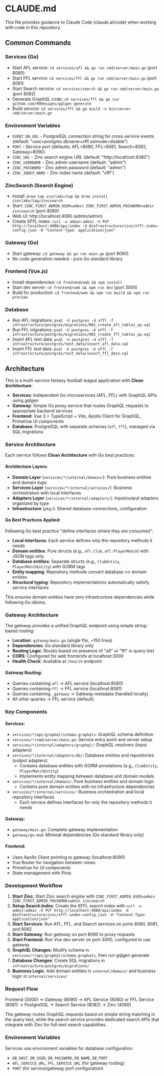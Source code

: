 # CLAUDE.md

This file provides guidance to Claude Code (claude.ai/code) when working with code in this repository.

## Common Commands

### Services (Go)
- Start AFL service: `cd services/afl && go run cmd/server/main.go` (port 8080)
- Start FFL service: `cd services/ffl && go run cmd/server/main.go` (port 8081)
- Start Search service: `cd services/search && go run cmd/server/main.go` (port 8082)
- Generate GraphQL code: `cd services/ffl && go run github.com/99designs/gqlgen generate`
- Build service: `cd services/ffl && go build -o bin/server cmd/server/main.go`

### Environment Variables
- `EVENT_DB_URL` - PostgreSQL connection string for cross-service events (default: "user=postgres dbname=xffl sslmode=disable")
- `PORT` - Service port (defaults: AFL=8080, FFL=8081, Search=8082, Gateway=8090)
- `ZINC_URL` - Zinc search engine URL (default: "http://localhost:4080")
- `ZINC_USERNAME` - Zinc admin username (default: "admin")
- `ZINC_PASSWORD` - Zinc admin password (default: "admin")
- `ZINC_INDEX_NAME` - Zinc index name (default: "xffl")

### ZincSearch (Search Engine)
- Install: `brew tap zinclabs/tap && brew install zinclabs/tap/zincsearch`
- Start: `ZINC_FIRST_ADMIN_USER=admin ZINC_FIRST_ADMIN_PASSWORD=admin zincsearch` (port 4080)
- Web UI: http://localhost:4080 (admin/admin)
- Create XFFL index: `curl -u admin:admin -X PUT http://localhost:4080/api/index -d @infrastructure/zinc/xffl-index-config.json -H "Content-Type: application/json"`

### Gateway (Go)
- Start gateway: `cd gateway && go run main.go` (port 8090)
- No code generation needed - pure Go standard library

### Frontend (Vue.js)
- Install dependencies: `cd frontend/web && npm install`
- Start dev server: `cd frontend/web && npm run dev` (port 3000)
- Build for production: `cd frontend/web && npm run build && npm run preview`

### Database
- Run AFL migrations: `psql -U postgres -d xffl -f infrastructure/postgres/migrations/001_create_afl_tables_up.sql`
- Run FFL migrations: `psql -U postgres -d xffl -f infrastructure/postgres/migrations/002_create_ffl_tables_up.sql`
- Insert AFL test data: `psql -U postgres -d xffl -f infrastructure/postgres/test_data/insert_afl_data.sql`
- Insert FFL test data: `psql -U postgres -d xffl -f infrastructure/postgres/test_data/insert_ffl_data.sql`

## Architecture

This is a multi-service fantasy football league application with **Clean Architecture**:

- **Services**: Independent Go microservices (AFL, FFL) with GraphQL APIs using gqlgen
- **Gateway**: Simple Go proxy service that routes GraphQL requests to appropriate backend services
- **Frontend**: Vue 3 + TypeScript + Vite, Apollo Client for GraphQL, PrimeVue UI components
- **Database**: PostgreSQL with separate schemas (`afl`, `ffl`), managed via SQL migrations

### Service Architecture

Each service follows **Clean Architecture** with Go best practices:

#### Architecture Layers:
- **Domain Layer** (`services/*/internal/domain/`): Pure business entities and domain logic
- **Services Layer** (`services/*/internal/services/`): Business orchestration with local interfaces
- **Adapters Layer** (`services/*/internal/adapters/`): Input/output adapters organized by type
- **Infrastructure** (`pkg/`): Shared database connections, configuration

#### Go Best Practices Applied:
Following Go best practice "define interfaces where they are consumed":
- **Local interfaces**: Each service defines only the repository methods it needs
- **Domain entities**: Pure structs (e.g., `afl.Club`, `afl.PlayerMatch`) with JSON tags only
- **Database entities**: Separate structs (e.g., `ClubEntity`, `PlayerMatchEntity`) with GORM tags
- **Entity mapping**: Repository methods convert database ↔ domain entities
- **Structural typing**: Repository implementations automatically satisfy service interfaces

This ensures domain entities have zero infrastructure dependencies while following Go idioms.

### Gateway Architecture

The gateway provides a unified GraphQL endpoint using simple string-based routing:

- **Location**: `gateway/main.go` (single file, ~150 lines)
- **Dependencies**: Go standard library only
- **Routing Logic**: Routes based on presence of "afl" or "ffl" in query text
- **CORS**: Configured for web frontends at localhost:3000
- **Health Check**: Available at `/health` endpoint

#### Gateway Routing:
- Queries containing `afl` → AFL service (localhost:8080)
- Queries containing `ffl` → FFL service (localhost:8081)
- Queries containing `_gateway` → Gateway metadata (handled locally)
- All other queries → FFL service (default)

### Key Components

#### Services:
- `services/*/api/graphql/schema.graphqls`: GraphQL schema definition
- `services/*/cmd/server/main.go`: Service entry point and server setup
- `services/*/internal/adapters/graphql/`: GraphQL resolvers (input adapters)
- `services/*/internal/adapters/db/`: Database entities and repositories (output adapters)
  - Contains database entities with GORM annotations (e.g., `ClubEntity`, `PlayerMatchEntity`)
  - Implements entity mapping between database and domain models
- `services/*/internal/domain/`: Pure business entities and domain logic
  - Contains pure domain entities with no infrastructure dependencies
- `services/*/internal/services/`: Business orchestration and local repository interfaces
  - Each service defines interfaces for only the repository methods it needs

#### Gateway:
- `gateway/main.go`: Complete gateway implementation
- `gateway/go.mod`: Minimal dependencies (Go standard library only)

#### Frontend:
- Uses Apollo Client pointing to gateway (localhost:8090)
- Vue Router for navigation between views
- PrimeVue for UI components
- State management with Pinia

### Development Workflow

1. **Start Zinc**: Start Zinc search engine with `ZINC_FIRST_ADMIN_USER=admin ZINC_FIRST_ADMIN_PASSWORD=admin zincsearch`
2. **Setup Search Index**: Create the XFFL search index with `curl -u admin:admin -X PUT http://localhost:4080/api/index -d @infrastructure/zinc/xffl-index-config.json -H "Content-Type: application/json"`
3. **Start Services**: Run AFL, FFL, and Search services on ports 8080, 8081, and 8082
4. **Start Gateway**: Run gateway on port 8090 to proxy requests
5. **Start Frontend**: Run Vue dev server on port 3000, configured to use gateway
6. **GraphQL Changes**: Modify schema in `services/*/api/graphql/schema.graphqls`, then run gqlgen generate
7. **Database Changes**: Create SQL migrations in `infrastructure/postgres/migrations/`
8. **Business Logic**: Add domain entities in `internal/domain/` and business logic in `internal/services/`

### Request Flow

Frontend (3000) → Gateway (8090) → AFL Service (8080) or FFL Service (8081) → PostgreSQL
                                → Search Service (8082) → Zinc (4080)

The gateway routes GraphQL requests based on simple string matching in the query text, while the search service provides dedicated search APIs that integrate with Zinc for full-text search capabilities.

### Environment Variables

Services use environment variables for database configuration:
- `DB_HOST`, `DB_USER`, `DB_PASSWORD`, `DB_NAME`, `DB_PORT`
- `AFL_SERVICE_URL`, `FFL_SERVICE_URL` (for gateway routing)
- `PORT` (for service/gateway port configuration)
